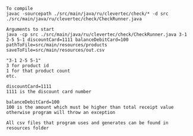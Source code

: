     To compile
    javac -sourcepath ./src/main/java/ru/clevertec/check/* -d src ./src/main/java/ru/clevertec/check/CheckRunner.java

    Arguments to start
    java -cp src ./src/main/java/ru/clevertec/check/CheckRunner.java 3-1 2-5 5-1 discountCard=1111 balanceDebitCard=100 pathToFile=src/main/resources/products saveToFile=src/main/resources/out.csv
  
    "3-1 2-5 5-1" 
    3 for product id
    1 for that product count
    etc.
    
    discountCard=1111
    1111 is the discount card number

    balanceDebitCard=100
    100 is the amount which must be higher than total receipt value otherwise program will throw an exception

    All csv files that program uses and generates can be found in resources folder
